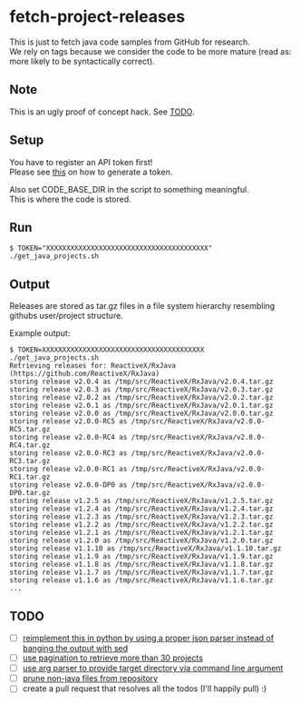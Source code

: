 # fetch-project-releases
This is just to fetch java code samples from GitHub for research.  
We rely on tags because we consider the code to be more mature (read as: more likely to be syntactically correct).

## Note
This is an ugly proof of concept hack. See [TODO](#todo).

## Setup
You have to register an API token first!  
Please see [this](https://help.github.com/articles/creating-an-access-token-for-command-line-use/) on how to generate a token.

Also set CODE_BASE_DIR in the script to something meaningful.  
This is where the code is stored.

## Run
`$ TOKEN="XXXXXXXXXXXXXXXXXXXXXXXXXXXXXXXXXXXXXXXX" ./get_java_projects.sh`

## Output
Releases are stored as tar.gz files in a file system hierarchy resembling githubs user/project structure.

Example output:
```
$ TOKEN=XXXXXXXXXXXXXXXXXXXXXXXXXXXXXXXXXXXXXXXX ./get_java_projects.sh
Retrieving releases for: ReactiveX/RxJava (https://github.com/ReactiveX/RxJava)
storing release v2.0.4 as /tmp/src/ReactiveX/RxJava/v2.0.4.tar.gz
storing release v2.0.3 as /tmp/src/ReactiveX/RxJava/v2.0.3.tar.gz
storing release v2.0.2 as /tmp/src/ReactiveX/RxJava/v2.0.2.tar.gz
storing release v2.0.1 as /tmp/src/ReactiveX/RxJava/v2.0.1.tar.gz
storing release v2.0.0 as /tmp/src/ReactiveX/RxJava/v2.0.0.tar.gz
storing release v2.0.0-RC5 as /tmp/src/ReactiveX/RxJava/v2.0.0-RC5.tar.gz
storing release v2.0.0-RC4 as /tmp/src/ReactiveX/RxJava/v2.0.0-RC4.tar.gz
storing release v2.0.0-RC3 as /tmp/src/ReactiveX/RxJava/v2.0.0-RC3.tar.gz
storing release v2.0.0-RC1 as /tmp/src/ReactiveX/RxJava/v2.0.0-RC1.tar.gz
storing release v2.0.0-DP0 as /tmp/src/ReactiveX/RxJava/v2.0.0-DP0.tar.gz
storing release v1.2.5 as /tmp/src/ReactiveX/RxJava/v1.2.5.tar.gz
storing release v1.2.4 as /tmp/src/ReactiveX/RxJava/v1.2.4.tar.gz
storing release v1.2.3 as /tmp/src/ReactiveX/RxJava/v1.2.3.tar.gz
storing release v1.2.2 as /tmp/src/ReactiveX/RxJava/v1.2.2.tar.gz
storing release v1.2.1 as /tmp/src/ReactiveX/RxJava/v1.2.1.tar.gz
storing release v1.2.0 as /tmp/src/ReactiveX/RxJava/v1.2.0.tar.gz
storing release v1.1.10 as /tmp/src/ReactiveX/RxJava/v1.1.10.tar.gz
storing release v1.1.9 as /tmp/src/ReactiveX/RxJava/v1.1.9.tar.gz
storing release v1.1.8 as /tmp/src/ReactiveX/RxJava/v1.1.8.tar.gz
storing release v1.1.7 as /tmp/src/ReactiveX/RxJava/v1.1.7.tar.gz
storing release v1.1.6 as /tmp/src/ReactiveX/RxJava/v1.1.6.tar.gz
...
```

## TODO
- [ ] [reimplement this in python by using a proper json parser instead of banging the output with sed](/../../issues/4)
- [ ] [use pagination to retrieve more than 30 projects](/../../issues/1)
- [ ] [use arg parser to provide target directory via command line argument](/../../issues/2)
- [ ] [prune non-java files from repository](/../../issues/3)
- [ ] create a pull request that resolves all the todos (I'll happily pull) :)
